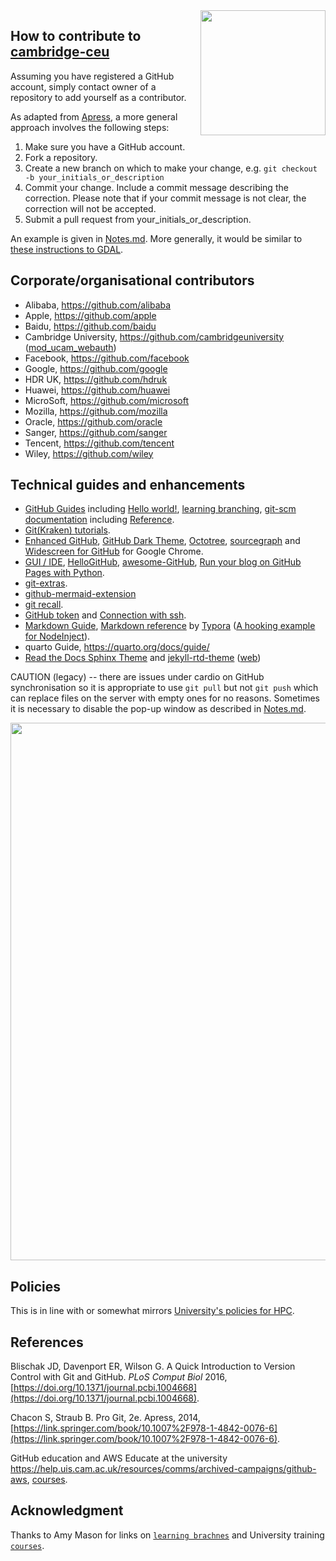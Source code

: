 <img src="https://cdn.freebiesupply.com/logos/large/2x/github-icon-logo-png-transparent.png" width="200" height="200" align="right">

## How to contribute to [cambridge-ceu](https://github.com/cambridge-ceu)

Assuming you have registered a GitHub account, simply contact owner of a repository to add yourself as a contributor.

As adapted from [Apress](https://github.com/apress), a more general approach involves the following steps:

1. Make sure you have a GitHub account.
2. Fork a repository.
3. Create a new branch on which to make your change, e.g. `git checkout -b your_initials_or_description`
4. Commit your change. Include a commit message describing the correction. Please note that if your commit message is not clear, the correction will not be accepted.
5. Submit a pull request from your_initials_or_description.

An example is given in [Notes.md](Notes.md). More generally, it would be similar to [these instructions to GDAL](https://github.com/OSGeo/gdal/blob/master/CONTRIBUTING.md).

## Corporate/organisational contributors

  * Alibaba, <https://github.com/alibaba>
  * Apple, <https://github.com/apple>
  * Baidu, <https://github.com/baidu>
  * Cambridge University, <https://github.com/cambridgeuniversity> ([mod_ucam_webauth](https://docs.srcf.net/reference/web-hosting/raven-authentication/))
  * Facebook, <https://github.com/facebook>
  * Google, <https://github.com/google>
  * HDR UK, <https://github.com/hdruk>
  * Huawei, <https://github.com/huawei>
  * MicroSoft, <https://github.com/microsoft>
  * Mozilla, <https://github.com/mozilla>
  * Oracle, <https://github.com/oracle>
  * Sanger, <https://github.com/sanger>
  * Tencent, <https://github.com/tencent>
  * Wiley, <https://github.com/wiley>

## Technical guides and enhancements

   * [GitHub Guides](https://guides.github.com/) including [Hello world!](https://guides.github.com/activities/hello-world/), [learning branching](https://learngitbranching.js.org/), [git-scm documentation](https://git-scm.com/doc) including [Reference](https://git-scm.com/docs/).
   * [Git(Kraken) tutorials](https://www.gitkraken.com/learn/git/tutorials).
   * [Enhanced GitHub](https://github.com/softvar/enhanced-github), [GitHub Dark Theme](https://github.com/poychang/github-dark-theme), [Octotree](https://github.com/ovity/octotree), [sourcegraph](https://github.com/sourcegraph/sourcegraph) and [Widescreen for GitHub](https://github.com/sqren/github-widescreen) for Google Chrome.
   * [GUI / IDE](https://jinghuazhao.github.io/physalia/IDE/), [HelloGitHub](https://hellogithub.com/), [awesome-GitHub](https://github.com/Kikobeats/awesome-github), [Run your blog on GitHub Pages with Python](https://opensource.com/article/19/5/run-your-blog-github-pages-python).
   * [git-extras](https://github.com/tj/git-extras).
   * [github-mermaid-extension](https://github.com/BackMarket/github-mermaid-extension)
   * [git recall](https://github.com/Fakerr/git-recall.git).
   * [GitHub token](https://docs.github.com/en/github/authenticating-to-github/creating-a-personal-access-token) and [Connection with ssh](https://docs.github.com/en/github/authenticating-to-github/connecting-to-github-with-ssh).
   * [Markdown Guide](https://www.markdownguide.org/), [Markdown reference](https://support.typora.io/Markdown-Reference/) by [Typora](https://typora.io/) ([A hooking example for NodeInject](https://github.com/DiamondHunters/NodeInject_Hook_example)).
   * quarto Guide, <https://quarto.org/docs/guide/>
   * [Read the Docs Sphinx Theme](https://sphinx-rtd-theme.readthedocs.io/en/stable/) and [jekyll-rtd-theme](http://jekyllthemes.org/themes/jekyll-rtd-theme/) ([web](https://jekyll-rtd-theme.rundocs.io/))

CAUTION (legacy) -- there are issues under cardio on GitHub synchronisation so it is appropriate to use `git pull` but not `git push` which can replace files on the server with empty ones for no reasons. Sometimes it is necessary to disable the pop-up window as described in [Notes.md](Notes.md).

<a href="https://phdcomics.com/comics/archive.php?comicid=1531"><img src="http://www.phdcomics.com/comics/archive/phd101212s.gif" width="760" height="860" align="center"></a>

## Policies

This is in line with or somewhat mirrors [University's policies for HPC](https://docs.hpc.cam.ac.uk/hpc/user-guide/policies.html).

## References

Blischak JD, Davenport ER, Wilson G. A Quick Introduction to Version Control with Git and GitHub. *PLoS Comput Biol* 2016, [https://doi.org/10.1371/journal.pcbi.1004668](https://doi.org/10.1371/journal.pcbi.1004668).

Chacon S, Straub B. Pro Git, 2e. Apress, 2014, [https://link.springer.com/book/10.1007%2F978-1-4842-0076-6](https://link.springer.com/book/10.1007%2F978-1-4842-0076-6).

GitHub education and AWS Educate at the university <https://help.uis.cam.ac.uk/resources/comms/archived-campaigns/github-aws>, [courses](https://www.training.cam.ac.uk/event/4423832).

## Acknowledgment

Thanks to Amy Mason for links on [`learning brachnes`](https://learngitbranching.js.org/) and University training [`courses`](https://www.training.cam.ac.uk/event/4423832).
